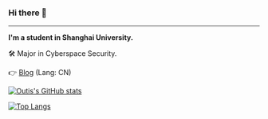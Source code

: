 ### Hi there 👋
---
**I'm a student in Shanghai University.**

🛠 Major in Cyberspace Security.

👉 [Blog](http://outis9.top) (Lang: CN)

[![Outis's GitHub stats](https://github-readme-stats.vercel.app/api?username=Outis9&theme=radical)](https://github.com/anuraghazra/github-readme-stats)

[![Top Langs](https://github-readme-stats.vercel.app/api/top-langs/?username=Outis9&theme=radical)](https://github.com/anuraghazra/github-readme-stats)
<!--
**Outis9/Outis9** is a ✨ _special_ ✨ repository because its `README.md` (this file) appears on your GitHub profile.

Here are some ideas to get you started:

- 🔭 I’m currently working on ...
- 🌱 I’m currently learning ...
- 👯 I’m looking to collaborate on ...
- 🤔 I’m looking for help with ...
- 💬 Ask me about ...
- 📫 How to reach me: ...
- 😄 Pronouns: ...
- ⚡ Fun fact: ...
-->
